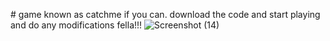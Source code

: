 
﻿# game known as catchme if you can. download the code and start playing and do any modifications fella!!!
![Screenshot (14)](https://user-images.githubusercontent.com/59576366/117152128-5aed3100-add7-11eb-843e-fbf9d27b8099.png)
